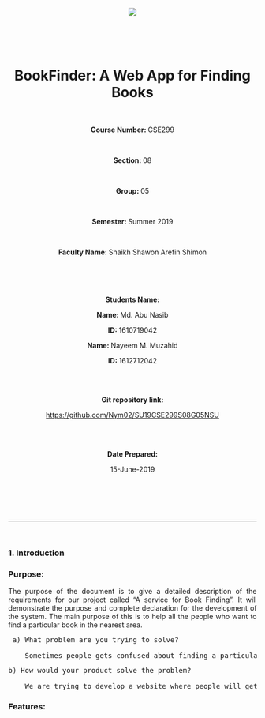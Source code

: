 <p align='center'><img src='https://elmsprodcdnendpoint.azureedge.net/attachments/15/2bfe67c5-2678-e011-969d-0030487d8897/46f5b6ce-3ea8-47ed-8444-80b87ed980cd.png'/></p>

<br/>
<br/>
<br/>

<h1 align='center'>BookFinder: A Web App for Finding Books</h1>
<br/>
<p align="center">
    <p align='center'><b>Course Number: </b> CSE299</p>
    <br/>
    <p align='center'><b>Section: </b>08</p>
    <br/>
    <p align='center'><b>Group: </b>05</p>
    <br/>
    <p align='center'><b>Semester: </b>Summer 2019</p>
    <br/>
    <p align='center'><b>Faculty Name: </b>Shaikh Shawon Arefin Shimon</p>

</p>
<br/>
<br/>

<br/>

<p align='center'><b>Students Name: </b></p>
<p align='center'><b>Name: </b> Md. Abu Nasib</p>
<p align='center'><b>ID: </b> 1610719042</p>
<p align='center'><b>Name: </b> Nayeem M. Muzahid</p>
<p align='center'><b>ID: </b> 1612712042</p>

<br/>

<br>
<p align='center'><b>Git repository link: </b></p>

<p align='center'><a  href='https://github.com/Nym02/SU19CSE299S08G05NSU'>https://github.com/Nym02/SU19CSE299S08G05NSU</a></p>

<br/>
<br/>
<p align='center'><b>Date Prepared:</b></p>
<p align='center'>15-June-2019</p>
<br/>
<br/>
<br/>
<br/>
<hr/>
<br/>

<h3>1. Introduction</h3>
        <h3>Purpose: </h3>
        <p align='justify'>The purpose of the document is to give a detailed description of the requirements for our project called “A service for Book Finding”. It will demonstrate the purpose and complete declaration for the development of the system. The main purpose of this is to help all the people who want to find a particular book in the nearest area.</p>

<pre align='justify'> a) What problem are you trying to solve?

    Sometimes people gets confused about finding a particular book in the market. They do not know which shop to sell this particular book. So, on this website, people will be able to find a particular book in his/her nearest area.</pre>

<pre align='justify'>
b) How would your product solve the problem?

    We are trying to develop a website where people will get information about books and its shop location. We will list all the books and their publishers name on this website. When someone searches for a particular book, the person will get location of the nearest shop on the map where s/he can find the book. The website will also contain the information about the price, author and type of the book. For special event like Book Fair, this website will open a BoiMela portal to help all the users of this website.</pre>

<h3>Features:</h3>
